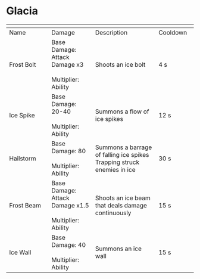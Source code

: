 # Glacia



<table data-header-hidden><thead><tr><th width="194"></th><th width="205"></th><th width="372"></th><th width="125"></th></tr></thead><tbody><tr><td>Name</td><td>Damage</td><td>Description</td><td>Cooldown</td></tr><tr><td>Frost Bolt</td><td>Base Damage: Attack Damage x3<br><br>Multiplier: Ability</td><td>Shoots an ice bolt</td><td>4 s</td></tr><tr><td>Ice Spike</td><td>Base Damage: 20-40<br><br>Multiplier: Ability</td><td>Summons a flow of ice spikes</td><td>12 s</td></tr><tr><td>Hailstorm</td><td>Base Damage: 80<br><br>Multiplier: Ability</td><td>Summons a barrage of falling ice spikes<br>Trapping struck enemies in ice</td><td>30 s</td></tr><tr><td>Frost Beam</td><td>Base Damage: Attack Damage x1.5<br><br>Multiplier: Ability</td><td>Shoots an ice beam that deals damage continuously</td><td>15 s</td></tr><tr><td>Ice Wall</td><td>Base Damage: 40<br><br>Multiplier: Ability</td><td>Summons an ice wall</td><td>15 s</td></tr></tbody></table>

